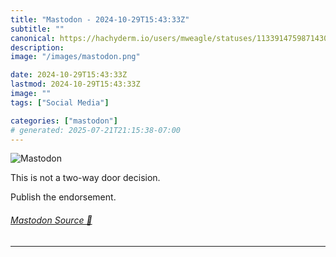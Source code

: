 ```yaml
---
title: "Mastodon - 2024-10-29T15:43:33Z"
subtitle: ""
canonical: https://hachyderm.io/users/mweagle/statuses/113391475987143008
description:
image: "/images/mastodon.png"

date: 2024-10-29T15:43:33Z
lastmod: 2024-10-29T15:43:33Z
image: ""
tags: ["Social Media"]

categories: ["mastodon"]
# generated: 2025-07-21T21:15:38-07:00
---
```

![Mastodon](/images/mastodon.png)

<p>This is not a two-way door decision.</p><p>Publish the endorsement.</p>


###### [Mastodon Source 🐘](https://hachyderm.io/@mweagle/113391475987143008)

___
